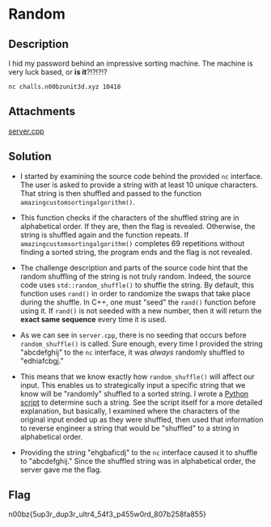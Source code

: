 # Random

## Description

I hid my password behind an impressive sorting machine. The machine is very luck based,
or **is it**?!?!?!?

<code>nc challs.n00bzunit3d.xyz 10418</code>

## Attachments

[server.cpp](attachments/server.cpp)

## Solution

- I started by examining the source code behind the provided <code>nc</code> interface. The user
is asked to provide a string with at least 10 unique characters. That string is then shuffled
and passed to the function <code>amazingcustomsortingalgorithm()</code>.

- This function checks if the characters of the shuffled string are in alphabetical order. If they are,
then the flag is revealed. Otherwise, the string is shuffled again and the function repeats. If
<code>amazingcustomsortingalgorithm()</code> completes 69 repetitions without
finding a sorted string, the program ends and the flag is not revealed.

- The challenge description and parts of the source code hint that the random shuffling of the string
is not truly random. Indeed, the source code uses <code>std::random_shuffle()</code> to shuffle
the string. By default, this function uses <code>rand()</code> in order to randomize the swaps that
take place during the shuffle. In C++, one must "seed" the <code>rand()</code> function before using
it. If <code>rand()</code> is not seeded with a new number, then it will return the
**exact same sequence** every time it is used.

- As we can see in <code>server.cpp</code>, there is no seeding that occurs before
<code>random_shuffle()</code> is called. Sure enough, every time I provided the string
"abcdefghij" to the <code>nc</code> interface, it was *always* randomly shuffled to "edhiafcbgj."

- This means that we know exactly how <code>random_shuffle()</code> will affect our input. This
enables us to strategically input a specific string that we know will be "randomly" shuffled
to a sorted string. I wrote a [Python script](mapper.py) to determine such a string. See the script
itself for a more detailed explanation, but basically, I examined where the characters of the
original input ended up as they were shuffled, then used that information to reverse engineer
a string that would be "shuffled" to a string in alphabetical order.

- Providing the string "ehgbaficdj" to the <code>nc</code> interface caused it to shuffle to
"abcdefghij." Since the shuffled string was in alphabetical order, the server gave me the flag.

## Flag

n00bz{5up3r_dup3r_ultr4_54f3_p455w0rd_807b258fa855}
